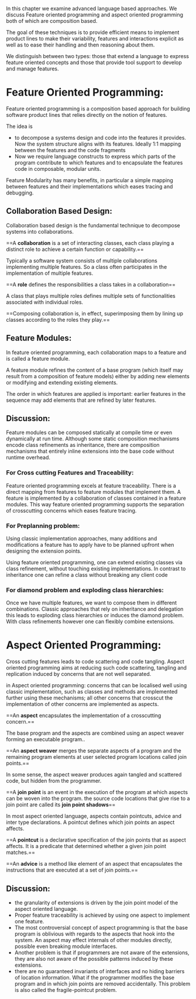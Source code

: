 In this chapter we examine advanced language based approaches. We discuss Feature oriented programming and aspect oriented programming both of which are composition based.

The goal of these techniques is to provide efficient means to implement product lines to make their variability, features and interactions explicit as well as to ease their handling and then reasoning about them.

We distinguish between two types: those that extend a language to express feature oriented concepts and those that provide tool support to develop and manage features.


# Feature Oriented Programming:
Feature oriented programming is a composition based approach for building software product lines that relies directly on the notion of features.

The idea is
- to decompose a systems design and code into the features it provides. Now the system structure aligns with its features. Ideally 1:1 mapping between the features and the code fragments
- Now we require language constructs to express which parts of the program contribute to which features and to encapsulate the features code in composable, modular units.

Feature Modularity has many benefits, in particular a simple mapping between features and their implementations which eases tracing and debugging.

## Collaboration Based Design:
Collaboration based design is the fundamental technique to decompose systems into collaborations.

==A **collaboration** is a set of interacting classes, each class playing a distinct role to achieve a certain function or capability.==

Typically a software system consists of multiple collaborations implementing multiple features. So a class often participates in the implementation of multiple features.

==A **role** defines the responsibilities a class takes in a collaboration== 

A class that plays multiple roles defines multiple sets of functionalities associated with individual roles.

==Composing collaboration is, in effect, superimposing them by lining up classes according to the roles they play.==

## Feature Modules:
In feature oriented programming, each collaboration maps to a feature and is called a feature module.

A feature module refines the content of a base program (which itself may result from a composition of feature models) either by adding new elements or modifying and extending existing elements.

The order in which features are applied is important: earlier features in the sequence may add elements that are refined by later features.

## Discussion:
Feature modules can be composed statically at compile time or even dynamically at run time. Although some static composition mechanisms encode class refinements as inheritance, there are composition mechanisms that entirely inline extensions into the base code without runtime overhead.

### For Cross cutting Features and Traceability:
Feature oriented programming excels at feature traceability. There is a direct mapping from features to feature modules that implement them. A feature is implemented by a collaboration of classes contained in a feature modules. This way feature oriented programming supports the separation of crosscutting concerns which eases feature tracing.

### For Preplanning problem:
Using classic implementation approaches, many additions and modifications a feature has to apply have to be planned upfront when designing the extension points.

Using feature oriented programming, one can extend existing classes via class refinement, without touching existing implementations. In contrast to inheritance one can refine a class without breaking any client code

### For diamond problem and exploding class hierarchies:
Once we have multiple features, we want to compose them in different combinations. Classic approaches that rely on inheritance and delegation this leads to exploding class hierarchies or induces the diamond problem. With class refinements however one can flexibly combine extensions.




# Aspect Oriented Programming:
Cross cutting features leads to code scattering and code tangling. Aspect oriented programming aims at reducing such code scattering, tangling and replication induced by concerns that are not well separated.

in Aspect oriented programming: concerns that can be localised well using classic implementation, such as classes and methods are implemented further using these mechanisms; all other concerns that crosscut the implementation of other concerns are implemented as aspects.

==An **aspect** encapsulates the implementation of a crosscutting concern.==

The base program and the aspects are combined using an aspect weaver forming an executable program..

==An **aspect weaver** merges the separate aspects of a program and the remaining program elements at user selected program locations called join points.==

In some sense, the aspect weaver produces again tangled and scattered code, but hidden from the programmer. 

==A **join point** is an event in the execution of the program at which aspects can be woven into the program. the source code locations that give rise to a join point are called its **join point shadows**==

In most aspect oriented language, aspects contain pointcuts, advice and inter type declarations. A pointcut defines which join points an aspect affects.

==A **pointcut** is a declarative specification of the join points that as aspect affects. It is a predicate that determined whether a given join point matches.==

==An **advice** is a method like element of an aspect that encapsulates the instructions that are executed at a set of join points.==

## Discussion:
- the granularity of extensions is driven by the join point model of the aspect oriented language.
- Proper feature traceability is achieved by using one aspect to implement one feature.
- The most controversial concept of aspect programming is that the base program is oblivious with regards to the aspects that hook into the system. An aspect may effect internals of other modules directly, possible even breaking module interfaces.
- Another problem is that if programmers are not aware of the extensions, they are also not aware of the possible patterns induced by these extensions.
- there are no guaranteed invariants of interfaces and no hiding barriers of location information. What if the programmer modifies the base program and in which join points are removed accidentally. This problem is also called the fragile-pointcut problem.

